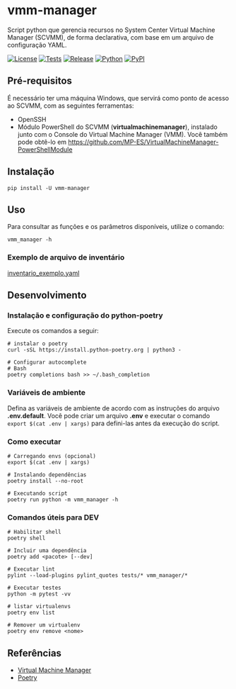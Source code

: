 # vmm-manager

Script python que gerencia recursos no System Center Virtual Machine Manager (SCVMM), de forma declarativa, com base em um arquivo de configuração YAML.

[![License](https://img.shields.io/github/license/MP-ES/vmm_manager.svg)](LICENSE)
[![Tests](https://github.com/MP-ES/vmm_manager/workflows/Tests/badge.svg)](https://github.com/MP-ES/vmm_manager/actions?query=workflow%3ATests)
[![Release](https://github.com/MP-ES/vmm_manager/workflows/Release/badge.svg)](https://github.com/MP-ES/vmm_manager/actions?query=workflow%3ARelease)
[![Python](https://img.shields.io/pypi/pyversions/vmm-manager.svg)](https://pypi.python.org/pypi/vmm-manager)
[![PyPI](http://img.shields.io/pypi/v/vmm-manager.svg)](https://pypi.python.org/pypi/vmm-manager)

## Pré-requisitos

É necessário ter uma máquina Windows, que servirá como ponto de acesso ao SCVMM, com as seguintes ferramentas:

- OpenSSH
- Módulo PowerShell do SCVMM (**virtualmachinemanager**), instalado junto com o Console do Virtual Machine Manager (VMM). Você também pode obtê-lo em <https://github.com/MP-ES/VirtualMachineManager-PowerShellModule>

## Instalação

```shell
pip install -U vmm-manager
```

## Uso

Para consultar as funções e os parâmetros disponíveis, utilize o comando:

```shell
vmm_manager -h
```

### Exemplo de arquivo de inventário

[inventario_exemplo.yaml](inventario_exemplo.yaml)

## Desenvolvimento

### Instalação e configuração do python-poetry

Execute os comandos a seguir:

```shell
# instalar o poetry
curl -sSL https://install.python-poetry.org | python3 -

# Configurar autocomplete
# Bash
poetry completions bash >> ~/.bash_completion
```

### Variáveis de ambiente

Defina as variáveis de ambiente de acordo com as instruções do arquivo **.env.default**. Você pode criar um arquivo **.env** e executar o comando `export $(cat .env | xargs)` para defini-las antes da execução do script.

### Como executar

```shell
# Carregando envs (opcional)
export $(cat .env | xargs)

# Instalando dependências
poetry install --no-root

# Executando script
poetry run python -m vmm_manager -h
```

### Comandos úteis para DEV

```shell
# Habilitar shell
poetry shell

# Incluir uma dependência
poetry add <pacote> [--dev]

# Executar lint
pylint --load-plugins pylint_quotes tests/* vmm_manager/*

# Executar testes
python -m pytest -vv

# listar virtualenvs
poetry env list

# Remover um virtualenv
poetry env remove <nome>
```

## Referências

- [Virtual Machine Manager](https://docs.microsoft.com/en-us/powershell/module/virtualmachinemanager/?view=systemcenter-ps-2019)
- [Poetry](https://python-poetry.org/)
